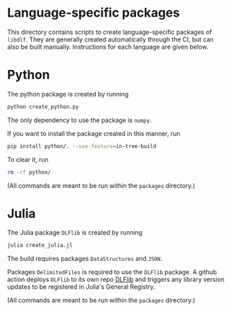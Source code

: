 # Language-specific packages

This directory contains scripts to create language-specific packages of
`libdlf`. They are generally created automatically through the CI, but can also
be built manually. Instructions for each language are given below.


# Python

The python package is created by running

```bash
python create_python.py
```

The only dependency to use the package is `numpy`.

If you want to install the package created in this manner, run

```bash
pip install python/. --use-feature=in-tree-build
```

To clear it, run

```bash
rm -rf python/
```

(All commands are meant to be run within the `packages` directory.)


# Julia

The Julia package `DLFlib` is created by running

```bash
julia create_julia.jl
```

The build requires packages `DataStructures` and `JSON`.

Packages `DelimitedFiles` is required to use the `DLFlib`
package. A github action deploys `DLFlib` to its own repo
[DLFlib](https://github.com/emsig/DLFlib.jl)
and triggers any library version updates to be registered in Julia's General Registry.

(All commands are meant to be run within the `packages` directory.)

